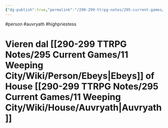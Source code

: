 ```yaml
---
{"dg-publish":true,"permalink":"/290-299-ttrpg-notes/295-current-games/11-weeping-city/wiki/person/vieren/"}
---
```



#person #auvryath #highpriestess 

# Vieren dal [[290-299 TTRPG Notes/295 Current Games/11 Weeping City/Wiki/Person/Ebeys\|Ebeys]] of House [[290-299 TTRPG Notes/295 Current Games/11 Weeping City/Wiki/House/Auvryath\|Auvryath]]